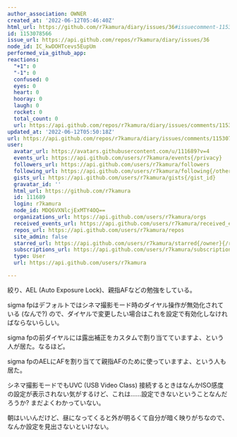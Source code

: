 ```yaml
---
author_association: OWNER
created_at: '2022-06-12T05:46:40Z'
html_url: https://github.com/r7kamura/diary/issues/36#issuecomment-1153078566
id: 1153078566
issue_url: https://api.github.com/repos/r7kamura/diary/issues/36
node_id: IC_kwDOHTcevs5EupUm
performed_via_github_app: 
reactions:
  "+1": 0
  "-1": 0
  confused: 0
  eyes: 0
  heart: 0
  hooray: 0
  laugh: 0
  rocket: 0
  total_count: 0
  url: https://api.github.com/repos/r7kamura/diary/issues/comments/1153078566/reactions
updated_at: '2022-06-12T05:50:18Z'
url: https://api.github.com/repos/r7kamura/diary/issues/comments/1153078566
user:
  avatar_url: https://avatars.githubusercontent.com/u/111689?v=4
  events_url: https://api.github.com/users/r7kamura/events{/privacy}
  followers_url: https://api.github.com/users/r7kamura/followers
  following_url: https://api.github.com/users/r7kamura/following{/other_user}
  gists_url: https://api.github.com/users/r7kamura/gists{/gist_id}
  gravatar_id: ''
  html_url: https://github.com/r7kamura
  id: 111689
  login: r7kamura
  node_id: MDQ6VXNlcjExMTY4OQ==
  organizations_url: https://api.github.com/users/r7kamura/orgs
  received_events_url: https://api.github.com/users/r7kamura/received_events
  repos_url: https://api.github.com/users/r7kamura/repos
  site_admin: false
  starred_url: https://api.github.com/users/r7kamura/starred{/owner}{/repo}
  subscriptions_url: https://api.github.com/users/r7kamura/subscriptions
  type: User
  url: https://api.github.com/users/r7kamura

---
```

絞り、AEL (Auto Exposure Lock)、親指AFなどの勉強をしている。

sigma fpはデフォルトではシネマ撮影モード時のダイヤル操作が無効化されている (なんで?) ので、ダイヤルで変更したい場合はこれを設定で有効化しなければならないらしい。

sigma fpの前ダイヤルには露出補正をカスタムで割り当てていますよ、という人が居た。なるほど。

sigma fpのAELにAFを割り当てて親指AFのために使っていますよ、という人も居た。

シネマ撮影モードでもUVC (USB Video Class) 接続するときはなんかISO感度の設定が表示されない気がするけど、これは……設定できないということなんだろうか? まだよくわかっていない。

朝はいいんだけど、昼になってくると外が明るくて自分が暗く映りがちなので、なんか設定を見出さないといけない。